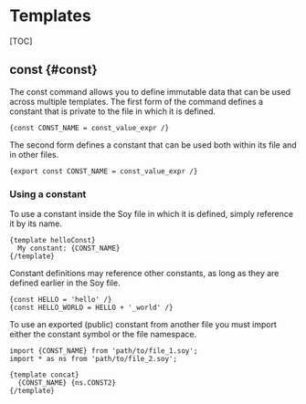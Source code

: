 # Templates


[TOC]

## const {#const}

The const command allows you to define immutable data that can be used across
multiple templates. The first form of the command defines a constant that is
private to the file in which it is defined.

```soy
{const CONST_NAME = const_value_expr /}
```

The second form defines a constant that can be used both within its file and in
other files.

```soy
{export const CONST_NAME = const_value_expr /}
```

### Using a constant

To use a constant inside the Soy file in which it is defined, simply reference
it by its name.

```soy
{template helloConst}
  My constant: {CONST_NAME}
{/template}
```

Constant definitions may reference other constants, as long as they are defined
earlier in the Soy file.

```soy
{const HELLO = 'hello' /}
{const HELLO_WORLD = HELLO + '_world' /}
```

To use an exported (public) constant from another file you must import either
the constant symbol or the file namespace.

```soy
import {CONST_NAME} from 'path/to/file_1.soy';
import * as ns from 'path/to/file_2.soy';

{template concat}
  {CONST_NAME} {ns.CONST2}
{/template}
```
